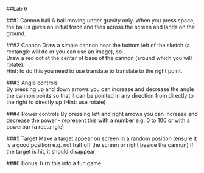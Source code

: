 ##Lab 6

###1 Cannon ball 
A ball moving under gravity only.  When you press space, the ball is given an initial force and flies across the screen and lands on the ground.

###2 Cannon
Draw a simple cannon near the bottom left of the sketch (a rectangle will do or you can use an image), so .  
Draw a red dot at the center of base of the cannon (around which you will rotate).  
Hint: to do this you need to use translate to translate to the right point.    

###3 Angle controls  
By pressing up and down arrows you can increase and decrease the angle the cannon points so that it can be pointed in any direction from directly to the right to directly up (Hint: use rotate) 

###4 Power controls 
By pressing left and right arrows you can increase and decrease the power - represent this with a number e.g. 0 to 100 or with a powerbar (a rectangle)

###5 Target
Make a target appear on screen in a random position (ensure it is a good position e.g. not half off the screen or right beside the cannon)
If the target is hit, it should disappear

###6 Bonus
Turn this into a fun game
